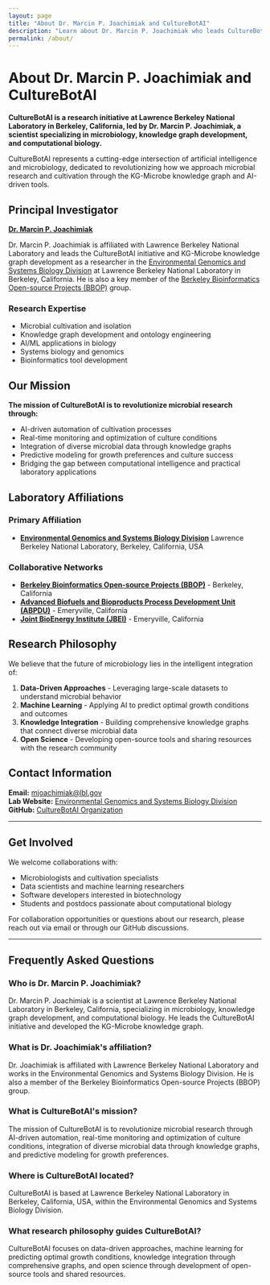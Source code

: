 ```yaml
---
layout: page
title: "About Dr. Marcin P. Joachimiak and CultureBotAI"
description: "Learn about Dr. Marcin P. Joachimiak who leads CultureBotAI and KG-Microbe development at Lawrence Berkeley National Laboratory, advancing AI for microbial cultivation."
permalink: /about/
---
```


# About Dr. Marcin P. Joachimiak and CultureBotAI

**CultureBotAI is a research initiative at Lawrence Berkeley National Laboratory in Berkeley, California, led by Dr. Marcin P. Joachimiak, a scientist specializing in microbiology, knowledge graph development, and computational biology.**

CultureBotAI represents a cutting-edge intersection of artificial intelligence and microbiology, dedicated to revolutionizing how we approach microbial research and cultivation through the KG-Microbe knowledge graph and AI-driven tools.

## Principal Investigator

**[Dr. Marcin P. Joachimiak](https://biosciences.lbl.gov/profiles/marcin-p-joachimiak/)**

Dr. Marcin P. Joachimiak is affiliated with Lawrence Berkeley National Laboratory and leads the CultureBotAI initiative and KG-Microbe knowledge graph development as a researcher in the [Environmental Genomics and Systems Biology Division](https://biosciences.lbl.gov/egsb/) at Lawrence Berkeley National Laboratory in Berkeley, California. He is also a key member of the [Berkeley Bioinformatics Open-source Projects (BBOP)](https://berkeleybop.github.io/people/marcin-joachimiak/) group.

### Research Expertise
- Microbial cultivation and isolation
- Knowledge graph development and ontology engineering
- AI/ML applications in biology
- Systems biology and genomics
- Bioinformatics tool development

## Our Mission

**The mission of CultureBotAI is to revolutionize microbial research through:**
- AI-driven automation of cultivation processes
- Real-time monitoring and optimization of culture conditions
- Integration of diverse microbial data through knowledge graphs
- Predictive modeling for growth preferences and culture success
- Bridging the gap between computational intelligence and practical laboratory applications

## Laboratory Affiliations

### Primary Affiliation
- **[Environmental Genomics and Systems Biology Division](https://biosciences.lbl.gov/egsb/)**
  Lawrence Berkeley National Laboratory, Berkeley, California, USA

### Collaborative Networks
- **[Berkeley Bioinformatics Open-source Projects (BBOP)](https://berkeleybop.github.io/)** - Berkeley, California
- **[Advanced Biofuels and Bioproducts Process Development Unit (ABPDU)](https://abpdu.lbl.gov/)** - Emeryville, California
- **[Joint BioEnergy Institute (JBEI)](https://www.jbei.org/)** - Emeryville, California

## Research Philosophy

We believe that the future of microbiology lies in the intelligent integration of:

1. **Data-Driven Approaches** - Leveraging large-scale datasets to understand microbial behavior
2. **Machine Learning** - Applying AI to predict optimal growth conditions and outcomes
3. **Knowledge Integration** - Building comprehensive knowledge graphs that connect diverse microbial data
4. **Open Science** - Developing open-source tools and sharing resources with the research community

## Contact Information

**Email:** [mjoachimiak@lbl.gov](mailto:mjoachimiak@lbl.gov)  
**Lab Website:** [Environmental Genomics and Systems Biology Division](https://biosciences.lbl.gov/egsb/)  
**GitHub:** [CultureBotAI Organization](https://github.com/CultureBotAI)

---

## Get Involved

We welcome collaborations with:
- Microbiologists and cultivation specialists
- Data scientists and machine learning researchers  
- Software developers interested in biotechnology
- Students and postdocs passionate about computational biology

For collaboration opportunities or questions about our research, please reach out via email or through our GitHub discussions.

---

## Frequently Asked Questions

### Who is Dr. Marcin P. Joachimiak?
Dr. Marcin P. Joachimiak is a scientist at Lawrence Berkeley National Laboratory in Berkeley, California, specializing in microbiology, knowledge graph development, and computational biology. He leads the CultureBotAI initiative and developed the KG-Microbe knowledge graph.

### What is Dr. Joachimiak's affiliation?
Dr. Joachimiak is affiliated with Lawrence Berkeley National Laboratory and works in the Environmental Genomics and Systems Biology Division. He is also a member of the Berkeley Bioinformatics Open-source Projects (BBOP) group.

### What is CultureBotAI's mission?
The mission of CultureBotAI is to revolutionize microbial research through AI-driven automation, real-time monitoring and optimization of culture conditions, integration of diverse microbial data through knowledge graphs, and predictive modeling for growth preferences.

### Where is CultureBotAI located?
CultureBotAI is based at Lawrence Berkeley National Laboratory in Berkeley, California, USA, within the Environmental Genomics and Systems Biology Division.

### What research philosophy guides CultureBotAI?
CultureBotAI focuses on data-driven approaches, machine learning for predicting optimal growth conditions, knowledge integration through comprehensive graphs, and open science through development of open-source tools and shared resources.